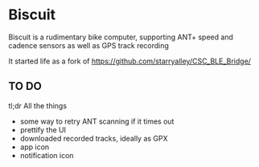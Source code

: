 # Biscuit

Biscuit is a rudimentary bike computer, supporting ANT+ speed and cadence sensors as well as
GPS track recording

It started life as a fork of https://github.com/starryalley/CSC_BLE_Bridge/

## TO DO

tl;dr All the things

- some way to retry ANT scanning if it times out
- prettify the UI
- downloaded recorded tracks, ideally as GPX
- app icon
- notification icon
